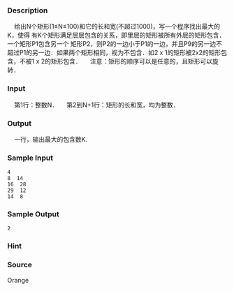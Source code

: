 
### Description
    给出N个矩形(1≤N≤100)和它的长和宽(不超过1000)，写一个程序找出最大的K，使得
有K个矩形满足层层包含的关系，即里层的矩形被所有外层的矩形包含．一个矩形P1包含另一个
矩形P2，则P2的一边小于P1的一边，并且P9的另一边不超过P1的另一边．如果两个矩形相同，视为不包含．如2 x 1的矩形被2x2的矩形包含，不被1 x 2的矩形包含．
    注意：矩形的顺序可以是任意的，且矩形可以旋转．
### Input
    第1行：整数N．
    第2到N+1行：矩形的长和宽，均为整数．
### Output
    一行，输出最大的包含数K.
### Sample Input
    4
    8  14
    16  28
    29  12
    14  8

### Sample Output
    2

### Hint

### Source
Orange